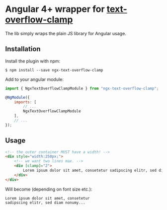 Angular 4+ wrapper for  [text-overflow-clamp](https://github.com/joshgillies/text-overflow-clamp)
========================================

The lib simply wraps the plain JS library for Angular usage.

Installation
------------

Install the plugin with npm:
```shell
$ npm install --save ngx-text-overflow-clamp
```

Add to your angular module:
```javascript
import { NgxTextOverflowClampModule } from "ngx-text-overflow-clamp";

@NgModule({
    imports: [
        // ...
        NgxTextOverflowClampModule
    ],
    // ...
});
```

Usage
-----------
```html
<!-- the outer container MUST have a width! -->
<div style="width:250px;">
    <!-- we want two lines max. -->
    <div [clamp]="2">
        Lorem ipsum dolor sit amet, consetetur sadipscing elitr, sed diam nonumy eirmod tempor invidunt ut labore et dolore magna aliquyam erat, sed diam voluptua. At vero eos et accusam et justo duo dolores et ea rebum. Stet clita kasd gubergren, no sea takimata sanctus est Lorem ipsum dolor sit amet. Lorem ipsum dolor sit amet, consetetur sadipscing elitr, sed diam nonumy eirmod tempor invidunt ut labore et dolore magna aliquyam erat, sed diam voluptua. At vero eos et accusam et justo duo dolores et ea rebum. Stet clita kasd gubergren, no sea takimata sanctus est Lorem ipsum dolor sit amet.
    </div>
</div>
```

Will become (depending on font size etc.):
```
Lorem ipsum dolor sit amet, consetetur
sadipscing elitr, sed diam nonumy...
```

